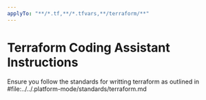 ```yaml
---
applyTo: "**/*.tf,**/*.tfvars,**/terraform/**"
---
```


# Terraform Coding Assistant Instructions

Ensure you follow the standards for writting terraform as outlined in #file:../../.platform-mode/standards/terraform.md